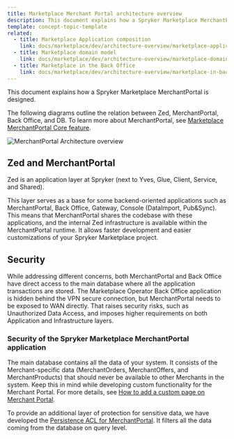 ```yaml
---
title: Marketplace Merchant Portal architecture overview
description: This document explains how a Spryker Marketplace MerchantPortal is designed.
template: concept-topic-template
related:
  - title: Marketplace Application composition
    link: docs/marketplace/dev/architecture-overview/marketplace-application-composition.html
  - title: Marketplace domain model
    link: docs/marketplace/dev/architecture-overview/marketplace-domain-model.html
  - title: Marketplace in the Back Office
    link: docs/marketplace/dev/architecture-overview/marketplace-in-back-office.html
---
```

This document explains how a Spryker Marketplace MerchantPortal is designed.

The following diagrams outline the relation between Zed, MerchantPortal, Back Office, and DB. To learn more about MerchantPortal, see [Marketplace MerchantPortal Core feature](/docs/marketplace/dev/feature-walkthroughs/marketplace-merchant-portal-core-feature-walkthrough/marketplace-merchant-portal-core-feature-walkthrough.html).

![MerchantPortal Architecture overview](https://confluence-connect.gliffy.net/embed/image/4b06167a-3c9a-483c-8b57-32544b211fc5.png?utm_medium=live&utm_source=custom)

## Zed and MerchantPortal
Zed is an application layer at Spryker (next to Yves, Glue, Client, Service, and Shared).

This layer serves as a base for some backend-oriented applications such as MerchantPortal, Back Office, Gateway, Console (DataImport, Pub&Sync). This means that MerchantPortal shares the codebase with these applications, and the internal Zed infrastructure is available within the MerchantPortal runtime. It allows faster development and easier customizations of your Spryker Marketplace project.

## Security
While addressing different concerns, both MerchantPortal and Back Office have direct access to the main database where all the application transactions are stored.
The Marketplace Operator Back Office application is hidden behind the VPN secure connection, but MerchantPortal needs to be exposed to WAN directly.
That raises security risks, such as Unauthorized Data Access, and imposes higher requirements on both Application and Infrastructure layers.

<!---### Security of the Spryker Marketplace system infrastructure

Make sure to fulfill [Spryker Marketplace System Infrastructure requirements](/docs/marketplace/dev/setup/system-infrastructure-requirements.html) to keep your Spryker Marketplace system safe from on infrastructure level.-->


### Security of the Spryker Marketplace MerchantPortal application

The main database contains all the data of your system. It consists of the Merchant-specific data (MerchantOrders, MerchantOffers, and MerchantProducts) that should never be available to other Merchants in the system.
Keep this in mind while developing custom functionality for the Merchant Portal. For more details, see [How to add a custom page on Merchant Portal](/docs/marketplace/dev/feature-walkthroughs/marketplace-merchant-portal-core-feature-walkthrough/marketplace-merchant-portal-how-to-add-a-page.html).

To provide an additional layer of protection for sensitive data, we have developed the [Persistence ACL for MerchantPortal](/docs/marketplace/dev/feature-walkthroughs/marketplace-merchant-portal-core-feature-walkthrough/marketplace-merchant-portal-acl.html). It filters all the data coming from the database on query level.
